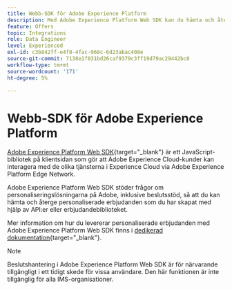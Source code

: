 ```yaml
---
title: Webb-SDK för Adobe Experience Platform
description: Med Adobe Experience Platform Web SDK kan du hämta och återge anpassade erbjudanden som du har skapat med hjälp av API:er eller erbjudandebiblioteket.
feature: Offers
topic: Integrations
role: Data Engineer
level: Experienced
exl-id: c3b842ff-e4f8-4fac-968c-6d23abac408e
source-git-commit: 7138e1f031bd26caf9379c3ff19d79ac29442bc6
workflow-type: tm+mt
source-wordcount: '171'
ht-degree: 5%

---
```


# Webb-SDK för Adobe Experience Platform

[Adobe Experience Platform Web SDK](https://experienceleague.adobe.com/docs/experience-platform/edge/home.html#video-overview){target=&quot;_blank&quot;} är ett JavaScript-bibliotek på klientsidan som gör att Adobe Experience Cloud-kunder kan interagera med de olika tjänsterna i Experience Cloud via Adobe Experience Platform Edge Network.

Adobe Experience Platform Web SDK stöder frågor om personaliseringslösningarna på Adobe, inklusive beslutsstöd, så att du kan hämta och återge personaliserade erbjudanden som du har skapat med hjälp av API:er eller erbjudandebiblioteket.

Mer information om hur du levererar personaliserade erbjudanden med Adobe Experience Platform Web SDK finns i [dedikerad dokumentation](https://experienceleague.adobe.com/docs/experience-platform/edge/personalization/offer-decisioning/offer-decisioning-overview.html#enabling-offer-decisioning){target=&quot;_blank&quot;}.

>[!NOTE]
>
>Beslutshantering i Adobe Experience Platform Web SDK är för närvarande tillgängligt i ett tidigt skede för vissa användare. Den här funktionen är inte tillgänglig för alla IMS-organisationer.
